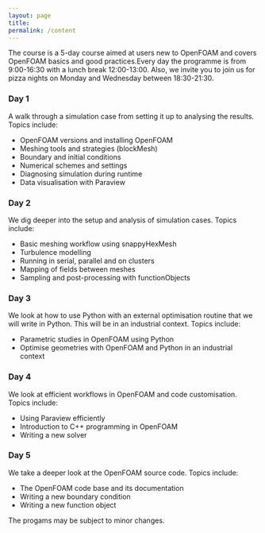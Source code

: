 ```yaml
---
layout: page
title: 
permalink: /content
---
```


The course is a 5-day course aimed at users new to OpenFOAM and covers OpenFOAM basics and good practices.Every day the programme is from 9:00-16:30 with a lunch break 12:00-13:00. Also, we invite you to join us for pizza nights on Monday and Wednesday between 18:30-21:30.  

### Day 1
A walk through a simulation case from setting it up to analysing the results. Topics include:

- OpenFOAM versions and installing OpenFOAM
- Meshing tools and strategies (blockMesh)
- Boundary and initial conditions
- Numerical schemes and settings
- Diagnosing simulation during runtime
- Data visualisation with Paraview

### Day 2
We dig deeper into the setup and analysis of simulation cases. Topics include:

- Basic meshing workflow using snappyHexMesh
- Turbulence modelling
- Running in serial, parallel and on clusters
- Mapping of fields between meshes
- Sampling and post-processing with functionObjects

### Day 3
We look at how to use Python with an external optimisation routine that we will write in Python. This will be in an industrial context. Topics include:

- Parametric studies in OpenFOAM using Python
- Optimise geometries with OpenFOAM and Python in an industrial context

### Day 4
We look at efficient workflows in OpenFOAM and code customisation. Topics include:

- Using Paraview efficiently
- Introduction to C++ programming in OpenFOAM
- Writing a new solver

### Day 5
We take a deeper look at the OpenFOAM source code. Topics include:

- The OpenFOAM code base and its documentation
- Writing a new boundary condition
- Writing a new function object

The progams may be subject to minor changes.
